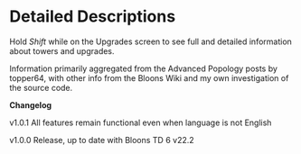 ﻿# Detailed Descriptions


Hold *Shift* while on the Upgrades screen to see full and detailed information about towers and upgrades.

Information primarily aggregated from the Advanced Popology posts by topper64, 
with other info from the Bloons Wiki and my own investigation of the source code.

**Changelog**

v1.0.1 All features remain functional even when language is not English

v1.0.0 Release, up to date with Bloons TD 6 v22.2
